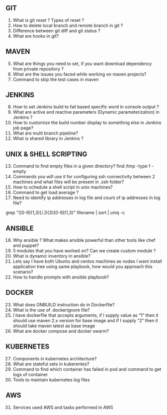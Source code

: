 GIT
---------------
1. What is git reset ? Types of reset ?
2. How to delete local branch  and remote branch in git ? 
3. Difference between git diff and git status ?
4. What are hooks in git? 

MAVEN
--------
5. What are things you need to set, if you want download dependency from private repository ?
6. What are the issues you faced while working on maven projects?
7. Command to skip the test cases in maven

JENKINS
----------
8. How to set Jenkins build to fail based specific word in console output ?
9. What are active and reactive parameters (Dynamic parameterization) in Jenkins ?
10. How to customize the build number display to something else in Jenkins job page?
11. What are multi branch pipeline?
12. What is shared library in Jenkins ?


UNIX & SHELL SCRIPTING
-----------
13. Command to find empty files in a given directory?
find  /tmp -type f -empty
16. Commands you will use it for configuring ssh connectivity between 2 machines and what files will be present in .ssh folder?
17. How to schedule a shell script in unix machines?
18. Command to get load average ?
19. Need to identify ip addresses in log file and count of ip addresses in log file?

grep "([0-9]{1,3}[/.]){3}[0-9]{1,3}" filename | sort | uniq -c

ANSIBLE
------------
18. Why ansible ? What makes ansible powerful than other tools like chef and puppet?
19. 5 modules that you have worked on? Can we create custom module ?
20. What is dynamic inventory in ansible?
21. Lets say I have both Ubuntu and centos machines as nodes I want install application tree using same playbook, how would you approach this scenario? 
22. How to handle prompts with ansible playbook?

DOCKER
----------
23. What does ONBUILD instruction do in Dockerfile?
24. What is the use of .dockerignore file?
25. I have dockerfile that accepts arguments, if I supply value as “1” then it should use maven 2.x version for base image and if I supply “2” then it should take maven latest as base image 
26. What are docker compose and docker swarm?

KUBERNETES
---------
27. Components in kubernetes architecture?
28. What are stateful sets in kuberentes?
29. Command to find which container has failed in pod and command to get logs of container 
30. Tools to maintain kubernetes log files 

AWS
-----
31. Services used AWS and tasks performed in AWS
